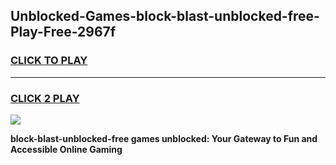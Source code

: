 
## Unblocked-Games-block-blast-unblocked-free-Play-Free-2967f
<h3>
<a href="https://premium76.site?title=block-blast-unblocked-free&ref=17A">CLICK TO PLAY</a></h3>
<hr>

<h3>
<a href="https://premium76.site?title=block-blast-unblocked-free&ref=17A">CLICK 2 PLAY</a>
  
</h3>

<a href="https://premium76.site?title=block-blast-unblocked-free&ref=17A"><img src="https://clearcache.store/games.png"></a>


**block-blast-unblocked-free games unblocked: Your Gateway to Fun and Accessible Online Gaming**
